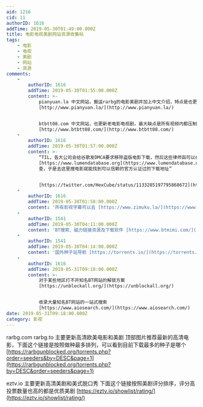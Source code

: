 ```yaml
---
aid: 1216
cid: 11
authorID: 1616
addTime: 2019-05-30T01:49:00.000Z
title: 电影电视美剧网站资源收集帖
tags:
    - 电影
    - 电视
    - 美剧
    - 网站
    - 资源
comments:
    -
        authorID: 1616
        addTime: 2019-05-30T01:55:00.000Z
        content: >-
            pianyuan.la 中文网站，搬运rarbg的电影美剧并加上中文介绍，特点是也更新中国日本等亚洲国家的电影电视剧
            [http://www.pianyuan.la/](http://www.pianyuan.la/)


            btbtt08.com 中文网站，也更新老电影电视剧，最大缺点是所有视频内都压制了广告
            [http://www.btbtt08.com/](http://www.btbtt08.com/)
    -
        authorID: 1616
        addTime: 2019-05-30T01:57:00.000Z
        content: >-
            “TIL，各大公司会给谷歌发DMCA要求移除盗版电影下载，然后这些律师函可以在
            [https://www.lumendatabase.org](https://www.lumendatabase.org)
            查，于是去这里搜电影就能找到可以信赖的官方认证过的下载地址”


            [https://twitter.com/HexCube/status/1133285197795868672](https://twitter.com/HexCube/status/1133285197795868672)
    -
        authorID: 1616
        addTime: 2019-05-30T01:58:00.000Z
        content: '所有影视字幕可以去 [https://www.zimuku.la/](https://www.zimuku.la/) 搜索'
    -
        authorID: 1541
        addTime: 2019-05-30T04:11:00.000Z
        content: 'BT搜索、磁力链接资源及下载软件 [https://www.btmimi.com/](https://www.btmimi.com/)'
    -
        authorID: 1541
        addTime: 2019-05-30T04:14:00.000Z
        content: '国外种子站导航 [https://torrents.io/](https://torrents.io/)'
    -
        authorID: 1616
        addTime: 2019-05-31T09:18:00.000Z
        content: >-
            对于某些地区打不开知名BT网站的解锁方案
            [https://unblockall.org/](https://unblockall.org/)


            收录大量知名BT网站的一站式搜索
            [https://www.aiosearch.com/](https://www.aiosearch.com/)
date: 2019-05-31T09:18:00.000Z
category: 影视
---
```


rarbg.com rarbg.to 主要更新高清欧美电影和美剧 顶部图片推荐最新的高清电影，下面这个链接是按照做种最多排列，可以看到目前下载最多的种子是哪个 [https://rarbgunblocked.org/torrents.php?order=seeders&by=DESC&page=1](https://rarbgunblocked.org/torrents.php?by=DESC&order=seeders&page=1)

eztv.io 主要更新高清美剧和美式脱口秀 下面这个链接按照美剧评分排序，评分高投票数量也高的都是优质美剧 [https://eztv.io/showlist/rating/](https://eztv.io/showlist/rating/)

